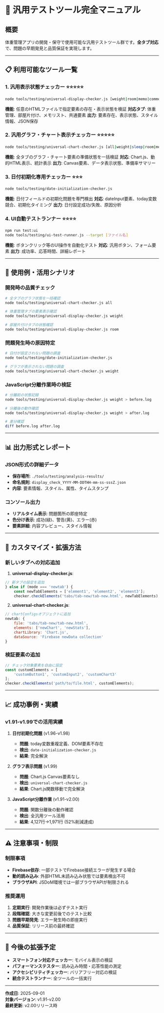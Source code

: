 # 🧪 汎用テストツール完全マニュアル

## 概要

体重管理アプリの開発・保守で使用可能な汎用テストツール群です。**全タブ対応**で、問題の早期発見と品質保証を実現します。

---

## 📋 利用可能なツール一覧

### **1. 汎用表示状態チェッカー** ⭐⭐⭐⭐⭐
```bash
node tools/testing/universal-display-checker.js [weight|room|memo|common]
```

**機能**: 任意のHTMLファイルで指定要素の存在・表示状態を検証
**対応タブ**: 体重管理、部屋片付け、メモリスト、共通要素
**出力**: 要素存在、表示状態、スタイル情報、JSON保存

### **2. 汎用グラフ・チャート表示チェッカー** ⭐⭐⭐⭐⭐
```bash
node tools/testing/universal-chart-checker.js [all|weight|sleep|room|memo]
```

**機能**: 全タブのグラフ・チャート要素の準備状態を一括検証
**対応**: Chart.js、動的HTML表示、統計表示
**出力**: Canvas要素、データ表示状態、準備率サマリー

### **3. 日付初期化専用チェッカー** ⭐⭐⭐
```bash
node tools/testing/date-initialization-checker.js
```

**機能**: 日付フィールドの初期化問題を専門検出
**対応**: dateInput要素、today変数競合、初期化タイミング
**出力**: 日付設定成功/失敗、原因分析

### **4. UI自動テストランナー** ⭐⭐⭐⭐
```bash
npm run test:ui
node tools/testing/ui-test-runner.js --target [ファイル名]
```

**機能**: ボタンクリック等のUI操作を自動化テスト
**対応**: 汎用ボタン、フォーム要素
**出力**: 成功率、応答時間、詳細レポート

---

## 🚀 **使用例・活用シナリオ**

### **開発時の品質チェック**
```bash
# 全タブのグラフ状態を一括確認
node tools/testing/universal-chart-checker.js all

# 体重管理タブの要素表示確認  
node tools/testing/universal-display-checker.js weight

# 部屋片付けタブの状態確認
node tools/testing/universal-display-checker.js room
```

### **問題発生時の原因特定**
```bash
# 日付が設定されない問題の調査
node tools/testing/date-initialization-checker.js

# グラフが表示されない問題の調査
node tools/testing/universal-chart-checker.js weight
```

### **JavaScript分離作業時の検証**
```bash
# 分離前の状態記録
node tools/testing/universal-display-checker.js weight > before.log

# 分離後の動作確認
node tools/testing/universal-display-checker.js weight > after.log

# 差分確認
diff before.log after.log
```

---

## 📊 **出力形式とレポート**

### **JSON形式の詳細データ**
- **保存場所**: `./tools/testing/analysis-results/`
- **命名規則**: `display_check_YYYY-MM-DDTHH-mm-ss-sssZ.json`
- **内容**: 要素情報、スタイル、属性、タイムスタンプ

### **コンソール出力**
- **リアルタイム表示**: 問題箇所の即座特定
- **色分け表示**: 成功(緑)、警告(黄)、エラー(赤)
- **要素詳細**: 内容プレビュー、スタイル情報

---

## 🔧 **カスタマイズ・拡張方法**

### **新しいタブへの対応追加**

1. **universal-display-checker.js**:
```javascript
// 新タブの設定を追加
} else if (mode === 'newtab') {
    const newTabElements = ['element1', 'element2', 'element3'];
    checker.checkElements('tabs/tab-new/tab-new.html', newTabElements);
```

2. **universal-chart-checker.js**:
```javascript
// chartConfigsオブジェクトに追加
newtab: {
    file: 'tabs/tab-new/tab-new.html',
    elements: ['newChart', 'newStats'],
    chartLibrary: 'Chart.js',
    dataSource: 'Firebase newData collection'
}
```

### **検証要素の追加**
```javascript
// チェック対象要素を自由に設定
const customElements = [
    'customButton1', 'customInput2', 'customChart3'
];
checker.checkElements('path/to/file.html', customElements);
```

---

## 📈 **成功事例・実績**

### **v1.91-v1.99での活用実績**

1. **日付初期化問題** (v1.96-v1.98)
   - **問題**: today変数重複定義、DOM要素不存在
   - **検出**: `date-initialization-checker.js`
   - **結果**: 完全解決

2. **グラフ表示問題** (v1.99)
   - **問題**: Chart.js Canvas要素なし
   - **検出**: `universal-chart-checker.js`
   - **結果**: Chart.js関数移動で完全解決

3. **JavaScript分離作業** (v1.91-v2.00)
   - **問題**: 関数分離後の動作確認
   - **検出**: 全汎用ツール活用
   - **結果**: 4,127行→1,971行 (52%削減達成)

---

## ⚠️ **注意事項・制限**

### **制限事項**
- **Firebase依存**: 一部テストでFirebase接続エラーが発生する場合
- **動的読み込み**: 外部HTML未読み込み状態では要素検出不可
- **ブラウザAPI**: JSDoM環境では一部ブラウザAPIが制限される

### **推奨運用**
1. **定期実行**: 開発作業後は必ずテスト実行
2. **段階確認**: 大きな変更前後でのテスト比較
3. **問題早期発見**: エラー発生時の即座実行
4. **品質保証**: リリース前の最終確認

---

## 🎯 **今後の拡張予定**

- **スマートフォン対応チェッカー**: モバイル表示の検証
- **パフォーマンステスター**: 読み込み時間・応答性能の測定
- **アクセシビリティチェッカー**: バリアフリー対応の検証
- **統合テストランナー**: 全ツールの一括実行

---

**作成日**: 2025-09-01  
**対象バージョン**: v1.91-v2.00  
**最終更新**: v2.00リリース時